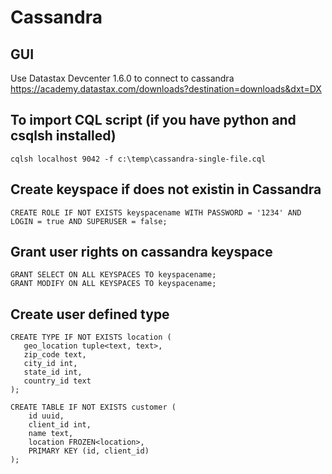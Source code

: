 # Cassandra

## GUI
Use Datastax Devcenter 1.6.0 to connect to cassandra
https://academy.datastax.com/downloads?destination=downloads&dxt=DX

## To import CQL script (if you have python and csqlsh installed)
```
cqlsh localhost 9042 -f c:\temp\cassandra-single-file.cql
```

## Create keyspace if does not existin in Cassandra
```
CREATE ROLE IF NOT EXISTS keyspacename WITH PASSWORD = '1234' AND LOGIN = true AND SUPERUSER = false;
```

## Grant user rights on cassandra keyspace
```
GRANT SELECT ON ALL KEYSPACES TO keyspacename;
GRANT MODIFY ON ALL KEYSPACES TO keyspacename;
```

## Create user defined type
```
CREATE TYPE IF NOT EXISTS location (
   geo_location tuple<text, text>,
   zip_code text,
   city_id int,
   state_id int,
   country_id text
);

CREATE TABLE IF NOT EXISTS customer (
	id uuid,
	client_id int,
	name text,
	location FROZEN<location>,
	PRIMARY KEY (id, client_id)
);
```
